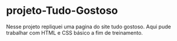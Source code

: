 # projeto-Tudo-Gostoso
Nesse projeto repliquei uma pagina do site tudo gostoso. Aqui pude trabalhar com HTML e CSS básico a fim de treinamento.
